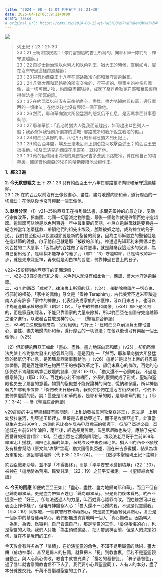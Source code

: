 ```yaml
---
title: "2024 – 08 – 15 QT 列王紀下 23：21~30"
date: 2025-04-12T03:59:11+0800
draft: false
# original_url: https://cmtc.tw/2024-08-15-qt-%e5%88%97%e7%8e%8b%e7%b4%80%e4%b8%8b-23%ef%bc%9a2130
---
```


![](/images/qt.jpg)
> 列王紀下 23：21\~30  
> 23：21 王吩咐眾民說：「你們當照這約書上所寫的，向耶和華─你們的　神守逾越節。」  
> 23：22 自從士師治理以色列人和以色列王、猶大王的時候，直到如今，實在沒有守過這樣的逾越節；  
> 23：23 只有約西亞王十八年在耶路撒冷向耶和華守這逾越節。  
> 23：24 凡猶大國和耶路撒冷所有交鬼的、行巫術的，與家中的神像和偶像，並一切可憎之物，約西亞盡都除掉，成就了祭司希勒家在耶和華殿裏所得律法書上所寫的話。  
> 23：25 在約西亞以前沒有王像他盡心、盡性、盡力地歸向耶和華，遵行摩西的一切律法；在他以後也沒有興起一個王像他。  
> 23：26 然而，耶和華向猶大所發猛烈的怒氣仍不止息，是因瑪拿西諸事惹動他。  
> 23：27 耶和華說：「我必將猶大人從我面前趕出，如同趕出以色列人一般；我必棄掉我從前所選擇的這城─耶路撒冷和我所說立我名的殿。」  
> 23：28 約西亞其餘的事，凡他所行的都寫在猶大列王記上。  
> 23：29 約西亞年間，埃及王法老尼哥上到伯拉河攻擊亞述王；約西亞王去抵擋他。埃及王遇見約西亞在米吉多，就殺了他。  
> 23：30 他的臣僕用車將他的屍首從米吉多送到耶路撒冷，葬在他自己的墳墓裏。國民膏約西亞的兒子約哈斯接續他父親作王。

**1.  經文3遍**

**2. 今天默想經文**
王下 23：23 只有約西亞王十八年在耶路撒冷向耶和華守這逾越節。  
23：25 在約西亞以前沒有王像他盡心、盡性、盡力地歸向耶和華，遵行摩西的一切律法；在他以後也沒有興起一個王像他。

**3. 默想分享**
（1）v21\~25約西亞王在得到律法書，求問先知神的心意之後，便勵行宗教改革，把南國、北國一切當滅之物除盡，最後一個動作就是帶領百姓守逾越節。逾越節可以說是以色列百姓一年中最重要的節期，神設立逾越節就是要百姓— 紀念神當年怎麼拯救、帶領他們的祖先出埃及，脫離被奴之地，成為神立約的子民。」我們甚至也可以說逾越節就是新約聖餐的前身，因為主耶穌設立的聖餐就是在逾越節的晚餐，啟示祂自己就是那「被殺的羔羊」。神透過先知耶利米責備以色列百姓的二大惡事：「因為我的百姓做了兩件惡事，就是離棄我這活水的泉源，為自己鑿出池子，是破裂不能存水的池子。」（耶2：13）守逾越節，正是悔改的第一步，就是先來親近神，再來就是明白神的旨意，倚靠神過在世上的日子。

v22\~25聖經對約西亞王的正面評價：  
一、v22\~23自從撒母耳之後，以色列人就沒有如此合一、嚴謹、盛大地守過逾越節。  
二、v24 約西亞「成就了…律法書上所寫的話」（v24），帶動除盡國內一切交鬼、行邪術的權勢，「家中的偶像」原文是「家神 Teraphim」，古代美索不達米亞和迦南人都有許多「家中的神像」，代表祖先或家族的守護神，可以用來占卜，也可以作為遺產繼承權的憑證（創31：19）。「家中的神像和偶像」（v24）都不是公開的，而是家庭的隱私，不能只靠國家的力量來除掉，所以約西亞在全國守完逾越節之後才進行，以激發百姓敬畏神的心。— 《聖經綜合解讀》  
三、v25約西亞被聖經譽為「空前絕後」的好王：「在約西亞以前沒有王像他盡心、盡性、盡力地歸向耶和華，遵行摩西的一切律法；在他以後也沒有興起一個王像他。」（v25）

（2）但即便約西亞王如此「盡心、盡性、盡力地歸向耶和華」（v25），卻仍然無法免除上帝對猶大發出的怒氣與刑罰，這是因為 — 「然而，耶和華向猶大所發猛烈的怒氣仍不止息，是因瑪拿西諸事惹動他。」（v26）這絕非是出於上帝的殘忍毫無憐憫，而是百姓雖然在約西亞王的宗教改革之下，卻仍未真心的悔改，百姓的心卻仍然不肯離開瑪拿西敗壞的諸事（耶3：6\~11）、「猶大還不一心歸向我，不過是假意歸我」（耶3：10）。百姓的心若不肯轉回，外表的復興就成了形式，聖城和聖殿也失去了屬靈的意義。物質的聖殿並不能保證神的同在、悅納和保護，所以神借著先知耶利米宣告：「你們改正行動作為，我就使你們在這地方仍然居住。你們不要倚靠虛謊的話，說：這些是耶和華的殿，是耶和華的殿，是耶和華的殿！」（耶7：3\~4）— 參《聖經綜合解讀》

v29這裏的中文聖經翻譯有些問題，「上到幼發拉底河攻擊亞述王」，原文是「上到幼發拉底河，到亞述王那裡」。尼哥是去援助亞述王，而不是攻擊亞述王。此事當發生在主前609年，新興的巴比倫在尼布甲尼撒王的領導下，征服了亞述帝國。亞述城在主前614年淪陷，兩年後，經過長期苦戰，首邑尼尼微也失守，應驗了先知西番雅的預言(番2：13)。亞述余眾在哈蘭負隅頑抗，埃及法老尼哥于主前609年率軍北上援救，圖阻巴比倫的氣焰，保持埃及中東強國地位。猶大王約西亞不願埃及有機會幫助（原文無“攻擊”含義）猶大國宿仇亞述，圖在米吉多截攔，結果為埃及軍射死，運回耶城埋葬（代下35：20～24）。――《啟導本聖經列王紀下註釋》

約西亞戰死沙場，並不是「不得善終」，而是「平平安安地歸到墳墓」（22：20），被神在「這地變為荒場、民受咒詛」（22：19）之前平安接走。— 《聖經綜合解讀》

**4. 今天的回應**
即便約西亞王如此「盡心、盡性、盡力地歸向耶和華」，而且不但自己歸向耶和華，更是盡力帶領百姓也「歸向耶和華」。只是我們後來看見，約西亞這麼一位「好王」，卻無法透過人的力量，叫百姓真心認罪悔改。百姓雖然可以在表面上作作樣子，但唯有神鑑察人心：「猶大還不一心歸向我，不過是假意歸我」（耶3：10）同樣地，一個教會的牧師再熱心，或是愛主的基督徒再熱心，甚至是一個家中的基督徒再熱心，我們都無法真實地叫一個人「真心悔改」。因為叫人「為罪、為義、爲審判，自己責備自己」，那是聖靈的工作。「憂傷痛悔的心」，也是聖靈的大能，我們人只能「為主預備道路」，把人帶到神面前，但是人的決定如何，實在不是我們的工作。

今天教會有許多為了「業績」，在扮演聖靈的角色，不知不覺用屬靈的話術、畫大餅（成功神學）、甚至是屬人的技倆，就算把人「拐」到教會裏，但若不是聖靈親自動工，與人心真心悔改，教會中就會充滿了「掛名的基督徒」，「稗子基督徒」，過了幾年就會離開教會信不下去了。我們要小心與聖靈同工，人有人的本分，盡了本分就要交託，千萬不要僭越聖靈的工作了。
